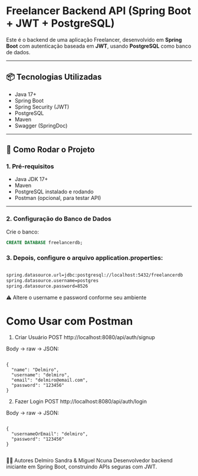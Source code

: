 # Freelancer Backend API (Spring Boot + JWT + PostgreSQL)

Este é o backend de uma aplicação Freelancer, desenvolvido em **Spring Boot** com autenticação baseada em **JWT**, usando **PostgreSQL** como banco de dados.

---

## 📦 Tecnologias Utilizadas

- Java 17+
- Spring Boot
- Spring Security (JWT)
- PostgreSQL
- Maven
- Swagger (SpringDoc)

---

## 🚀 Como Rodar o Projeto

### 1. Pré-requisitos

- Java JDK 17+
- Maven
- PostgreSQL instalado e rodando
- Postman (opcional, para testar API)

---

### 2. Configuração do Banco de Dados

Crie o banco:

```sql
CREATE DATABASE freelancerdb;
```
### 3. Depois, configure o arquivo application.properties:
```pom.xml

spring.datasource.url=jdbc:postgresql://localhost:5432/freelancerdb
spring.datasource.username=postgres
spring.datasource.password=8526
```
⚠️ Altere o username e password conforme seu ambiente

# Como Usar com Postman
1. Criar Usuário
POST http://localhost:8080/api/auth/signup

Body → raw → JSON:

```Postma

{
  "name": "Delmiro",
  "username": "delmiro",
  "email": "delmiro@email.com",
  "password": "123456"
}

```
2. Fazer Login
POST http://localhost:8080/api/auth/login

Body → raw → JSON:
```Postma

{
  "usernameOrEmail": "delmiro",
  "password": "123456"
}


```

🧑‍💻 Autores
Delmiro Sandra & Miguel Ncuna
Desenvolvedor backend iniciante em Spring Boot, construindo APIs seguras com JWT.
